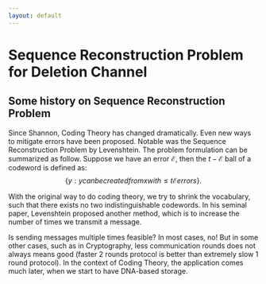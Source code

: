 ```yaml
---
layout: default
---
```


# Sequence Reconstruction Problem for Deletion Channel

## Some history on Sequence Reconstruction Problem
Since Shannon, Coding Theory has changed dramatically. 
Even new ways to mitigate errors have been proposed. 
Notable was the Sequence Reconstruction Problem by Levenshtein. 
The problem formulation can be summarized as follow. 
Suppose we have an error $\mathcal{E}$, then the $t-\mathcal{E}$ ball of a codeword is defined as:
$$\left\{ y: y can be created from x with \leq t \mathcal{E} errors \right\}.$$

With the original way to do coding theory, we try to shrink the vocabulary, such that there exists no two indistinguishable codewords.
In his seminal paper, Levenshtein proposed another method, which is to increase the number of times we transmit a message.

Is sending messages multiple times feasible? In most cases, no! 
But in some other cases, such as in Cryptography, less communication rounds does not always means good (faster $2$ rounds protocol is better than extremely slow $1$ round protocol). 
In the context of Coding Theory, the application comes much later, when we start to have DNA-based storage.
